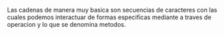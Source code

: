 Las cadenas de manera muy basica son secuencias de caracteres con las cuales podemos interactuar de formas especificas mediante a traves de operacion y lo que se denomina metodos.